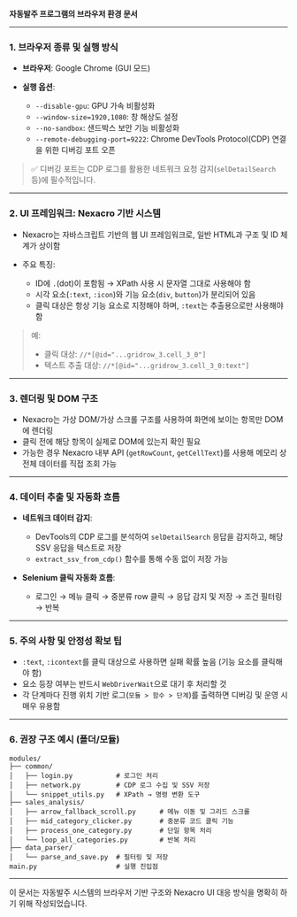 **자동발주 프로그램의 브라우저 환경 문서**

---

### 1. 브라우저 종류 및 실행 방식

* **브라우저**: Google Chrome (GUI 모드)
* **실행 옵션**:

  * `--disable-gpu`: GPU 가속 비활성화
  * `--window-size=1920,1080`: 창 해상도 설정
  * `--no-sandbox`: 샌드박스 보안 기능 비활성화
  * `--remote-debugging-port=9222`: Chrome DevTools Protocol(CDP) 연결을 위한 디버깅 포트 오픈

> ✅ 디버깅 포트는 CDP 로그를 활용한 네트워크 요청 감지(`selDetailSearch` 등)에 필수적입니다.

---

### 2. UI 프레임워크: Nexacro 기반 시스템

* Nexacro는 자바스크립트 기반의 웹 UI 프레임워크로, 일반 HTML과 구조 및 ID 체계가 상이함
* 주요 특징:

  * ID에 `.`(dot)이 포함됨 → XPath 사용 시 문자열 그대로 사용해야 함
  * 시각 요소(`:text`, `:icon`)와 기능 요소(`div`, `button`)가 분리되어 있음
  * 클릭 대상은 항상 기능 요소로 지정해야 하며, `:text`는 추출용으로만 사용해야 함

> 예:
>
> * 클릭 대상: `//*[@id="...gridrow_3.cell_3_0"]`
> * 텍스트 추출 대상: `//*[@id="...gridrow_3.cell_3_0:text"]`

---

### 3. 렌더링 및 DOM 구조

* Nexacro는 가상 DOM/가상 스크롤 구조를 사용하여 화면에 보이는 항목만 DOM에 렌더링
* 클릭 전에 해당 항목이 실제로 DOM에 있는지 확인 필요
* 가능한 경우 Nexacro 내부 API (`getRowCount`, `getCellText`)를 사용해 메모리 상 전체 데이터를 직접 조회 가능

---

### 4. 데이터 추출 및 자동화 흐름

* **네트워크 데이터 감지**:

  * DevTools의 CDP 로그를 분석하여 `selDetailSearch` 응답을 감지하고, 해당 SSV 응답을 텍스트로 저장
  * `extract_ssv_from_cdp()` 함수를 통해 수동 없이 저장 가능

* **Selenium 클릭 자동화 흐름**:

  * 로그인 → 메뉴 클릭 → 중분류 row 클릭 → 응답 감지 및 저장 → 조건 필터링 → 반복

---

### 5. 주의 사항 및 안정성 확보 팁

* `:text`, `:icontext`를 클릭 대상으로 사용하면 실패 확률 높음 (기능 요소를 클릭해야 함)
* 요소 등장 여부는 반드시 `WebDriverWait`으로 대기 후 처리할 것
* 각 단계마다 진행 위치 기반 로그(`모듈 > 함수 > 단계`)를 출력하면 디버깅 및 운영 시 매우 유용함

---

### 6. 권장 구조 예시 (폴더/모듈)

```
modules/
├── common/
│   ├── login.py           # 로그인 처리
│   ├── network.py         # CDP 로그 수집 및 SSV 저장
│   └── snippet_utils.py   # XPath → 명령 변환 도구
├── sales_analysis/
│   ├── arrow_fallback_scroll.py      # 메뉴 이동 및 그리드 스크롤
│   ├── mid_category_clicker.py       # 중분류 코드 클릭 기능
│   ├── process_one_category.py       # 단일 항목 처리
│   └── loop_all_categories.py        # 반복 처리
├── data_parser/
│   └── parse_and_save.py  # 필터링 및 저장
main.py                    # 실행 진입점
```

---

이 문서는 자동발주 시스템의 브라우저 기반 구조와 Nexacro UI 대응 방식을 명확히 하기 위해 작성되었습니다.
